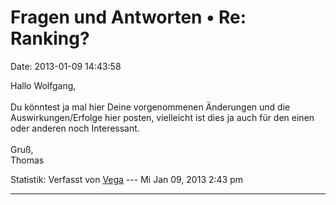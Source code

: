 Fragen und Antworten • Re: Ranking?
===================================

Date: 2013-01-09 14:43:58

Hallo Wolfgang,\
\
Du könntest ja mal hier Deine vorgenommenen Änderungen und die
Auswirkungen/Erfolge hier posten, vielleicht ist dies ja auch für den
einen oder anderen noch Interessant.\
\
Gruß,\
Thomas

Statistik: Verfasst von
[Vega](http://forum.yacy-websuche.de/memberlist.php?mode=viewprofile&u=69)
--- Mi Jan 09, 2013 2:43 pm

------------------------------------------------------------------------
